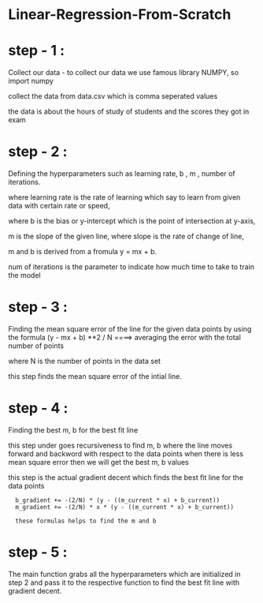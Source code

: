 # Linear-Regression-From-Scratch


# step - 1 :

Collect our data - to collect our data we use famous library NUMPY, so import numpy

collect the data from data.csv which is comma seperated values

the data is about the hours of study of students and the scores they got in exam 

# step - 2 :

Defining the hyperparameters such as learning rate, b , m , number of iterations.

where learning rate is the rate of learning which say to learn from given data with certain rate or speed,

where b is the bias or y-intercept which is the point of intersection at y-axis,

m is the slope of the given line, where slope is the rate of change of line,

m and b is derived from a fromula y = mx + b.

num of iterations is the parameter to indicate how much time to take to train the model

# step - 3 :


Finding the mean square error of the line for the given data points by using the formula (y - mx + b) **2 / N ====> averaging the error with the total number of points 

where N is the number of points in the data set 

this step finds the mean square error of the intial line. 

# step - 4 :

Finding the best m, b for the best fit line

this step under goes recursiveness to find m, b where the line moves forward and backword with respect to the data points when there is less mean square error then we will get the best m, b values

this step is the actual gradient decent which finds the best fit line for the data points

      b_gradient += -(2/N) * (y - ((m_current * x) + b_current))
      m_gradient += -(2/N) * x * (y - ((m_current * x) + b_current))

      these formulas helps to find the m and b

# step - 5 :

The main function grabs all the hyperparameters which are initialized in step 2 and pass it to the respective function to find the best fit line with gradient decent.

